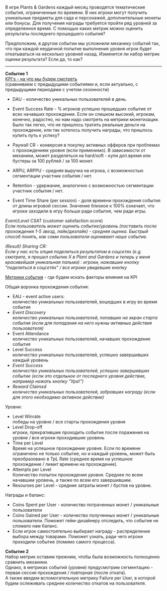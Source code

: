 В игре Plants & Gardens каждый месяц проводятся тематические события, ограниченные по времени. В них игроки могут получить уникальные предметы для сада и персонажей, дополнительные монеты или бонусы. Для получения награды требуется пройти ряд уровней за определенное время. С помощью каких метрик можно оценить результаты последнего прошедшего события?

Предположим, в другом событии мы усложнили механику событий так, что при каждой неудачной попытке выполнения уровня игрок будет откатываться на несколько уровней назад. Изменится ли набор метрик оценки результата? Если да, то как?

----------------------------
**Событие 1**
<br><u>KPI's - на что мы будем смотреть</u>
<br>(сравниваем с предыдущими событиями и, если актуально, с предыдущими периодами с учетом сезонности)

- DAU - количество уникальных пользователей в день. 

- Event Success Rate - % игроков успешно прошедших событие от всех начавших прохождение. Если он слишком высокий, игрокам, конечно, радостно, но нам надо смотреть на метрики монетизации. Было так легко, что не пришлось тратить реальные деньги на прохождение, или так хотелось получить награды, что пришлось купить путь к успеху?

- Paywall CR - конверсия в покупку активных офферов при проблемах с прохождением уровня (если применимо). В зависимости от механики, может разделяться на hard/soft - купи доп.время или бустеры за 100 рублей / за 100 монет.
- ARPU, ARPPU - средняя выручка на игрока, с возможностью сегментации участник события / нет. 

- Retention - удержание, аналогично с возможностью сегментации участник события / нет. 
- Event Time Share (per session) - доля времени прохождения события от длины игровой сессии. Значение близкое к 100% означает, что игроки заходили в игру больше ради события, чем ради игры.

*Event/Level CSAT* (customer satisfaction score)
<br> *Если пользователь может оценить событие/уровень (поставить после прохождения 1-5 звезд, лайк/дизлайк) - средняя оценка. Быстрый способ понять, как сами пользователи оценивают наше событие.*

*(Result) Sharing CR:*
<br>*Если у нас есть опция поделиться результатом в соцсетях (e.g. смотрите, я прошел событие X в Plant and Gardens и теперь у меня красивейшая уникальная пальма) : игроки, нажавшие кнопку "поделиться в соцсетях" / все игроки увидевшие кнопку*

<u>Метрики события</u> - где будем искать факторы влияния на KPI

Общая воронка прохождения события: 
- EAU - event active users: 
<br>количество уникальных пользователей, вошедших в игру во время события 
- *Event Discovery*
<br> *количество уникальных пользователей, попавших на экран старта события (если для попадания на него нужны активные действия пользователя)*
- Event Attendance 
<br> количество уникальных пользователей, начавших прохождение события 
- Level Success
<br> количество уникальных пользователей, успешно завершивших каждый уровень
- *Event Success*
<br> *количество уникальных пользователей, успешно завершивших событие (если это отдельное от последнего уровня действие, например нажать кнопку "Ура!")* 
- *Reward Claimed*
<br> *количество уникальных пользователей, забравших награду (если для этого необходимо активное действие)* 

Уровни:
- Level Winrate 
<br> победы на уровне / все старты прохождения уровня
- Level Drop-off
<br> игроки, прекратившие проходить событие после поражения на уровне / все игроки проходившие уровень
- Time per Level
<br> Время на успешное прохождение уровня. Если по времени ограничено не только событие, но и каждый уровень, может быть преобразовано в TpL Rate (среднее время на успешное прохождение / лимит времени на прохождение).
- Attempts per Level
<br> Количество попыток прохождения уровня. Среднее по всем начавшим уровень, а также по всем его завершившим.
- Resourses per Level - средние затраты монет / бустов на уровне. 

Награды и баланс:
- Coins Spent per User - количество потраченных монет / уникальные пользователи 
- Coins Gained per User - количество полученных монет / уникальные пользователи. Поможет гейм-дизайнеру отследить, что событие не сломало нам баланс.
- Если игрок самостоятельно выбирает награду - распределение выбора между товарами. Поможет узнать, ради чего игроки проходили событие (помимо самого процесса).


**Событие 2**
<br>Набор метрик оставим прежним, чтобы была возможность полноценно сравнить механики. 
<br>Однако, в метриках событий (уровни) предусмотрим сегментацию - первая сессия прохождения / повторная (после отката).
<br>А также введем вспомогательную метрику Failure per User, в которой будем ослеживать среднее количество откатов на пользователя.

